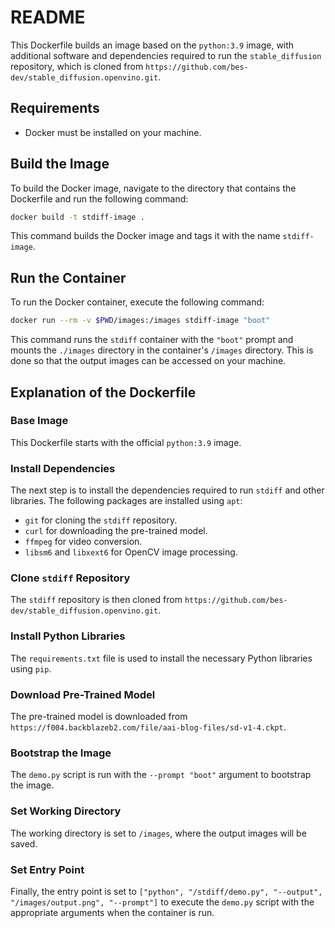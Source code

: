 # README

This Dockerfile builds an image based on the `python:3.9` image, with additional software and dependencies required to run the `stable_diffusion` repository, which is cloned from `https://github.com/bes-dev/stable_diffusion.openvino.git`.

## Requirements

- Docker must be installed on your machine.

## Build the Image

To build the Docker image, navigate to the directory that contains the Dockerfile and run the following command:

```bash
docker build -t stdiff-image .
```

This command builds the Docker image and tags it with the name `stdiff-image`.

## Run the Container

To run the Docker container, execute the following command:

```bash
docker run --rm -v $PWD/images:/images stdiff-image "boot"
```

This command runs the `stdiff` container with the `"boot"` prompt and mounts the `./images` directory in the container's `/images` directory. This is done so that the output images can be accessed on your machine.

## Explanation of the Dockerfile

### Base Image

This Dockerfile starts with the official `python:3.9` image.

### Install Dependencies

The next step is to install the dependencies required to run `stdiff` and other libraries. The following packages are installed using `apt`:

- `git` for cloning the `stdiff` repository.
- `curl` for downloading the pre-trained model.
- `ffmpeg` for video conversion.
- `libsm6` and `libxext6` for OpenCV image processing.

### Clone `stdiff` Repository

The `stdiff` repository is then cloned from `https://github.com/bes-dev/stable_diffusion.openvino.git`.

### Install Python Libraries

The `requirements.txt` file is used to install the necessary Python libraries using `pip`.

### Download Pre-Trained Model

The pre-trained model is downloaded from `https://f004.backblazeb2.com/file/aai-blog-files/sd-v1-4.ckpt`.

### Bootstrap the Image

The `demo.py` script is run with the `--prompt "boot"` argument to bootstrap the image.

### Set Working Directory

The working directory is set to `/images`, where the output images will be saved.

### Set Entry Point

Finally, the entry point is set to `["python", "/stdiff/demo.py", "--output", "/images/output.png", "--prompt"]` to execute the `demo.py` script with the appropriate arguments when the container is run.
